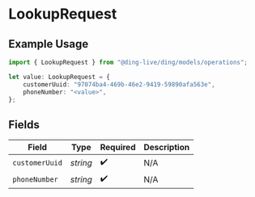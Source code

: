 # LookupRequest

## Example Usage

```typescript
import { LookupRequest } from "@ding-live/ding/models/operations";

let value: LookupRequest = {
    customerUuid: "97074ba4-469b-46e2-9419-59890afa563e",
    phoneNumber: "<value>",
};
```

## Fields

| Field              | Type               | Required           | Description        |
| ------------------ | ------------------ | ------------------ | ------------------ |
| `customerUuid`     | *string*           | :heavy_check_mark: | N/A                |
| `phoneNumber`      | *string*           | :heavy_check_mark: | N/A                |
